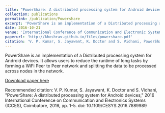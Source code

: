 ```yaml
---
title: "PowerShare: A distributed processing system for Android devices"
collection: publications
permalink: /publication/Powershare
excerpt: 'PowerShare is an implementation of a Distributed processing system for Android devices. It allows users to reduce the runtime of long tasks by forming a WiFi Peer to Peer network and splitting the data to be processed across nodes in the network.'
date: 2016-10-21
venue: 'International Conference of Communication and Electronic Systems'
paperurl: 'http://khoshrav.github.io/files/powershare.pdf'
citation: 'V. P. Kumar, S. Jayawant, K. Doctor and S. Vidhani, PowerShare: A distributed processing system for Android devices, 2016 International Conference on Communication and Electronics Systems (ICCES), Coimbatore, 2016, pp. 1-5. doi: 10.1109/CESYS.2016.7889989s'
---
```


PowerShare is an implementation of a Distributed processing system for Android devices. It allows users to reduce the runtime of long tasks by forming a WiFi Peer to Peer network and splitting the data to be processed across nodes in the network.

[Download paper here](http://khoshrav.github.io/files/PowerShare.pdf)

Recommended citation: V. P. Kumar, S. Jayawant, K. Doctor and S. Vidhani, "PowerShare: A distributed processing system for Android devices," 2016 International Conference on Communication and Electronics Systems (ICCES), Coimbatore, 2016, pp. 1-5. doi: 10.1109/CESYS.2016.7889989
